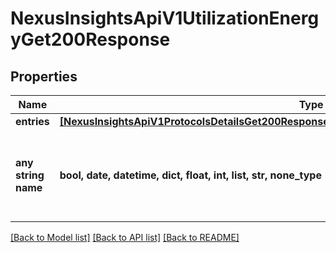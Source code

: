 # NexusInsightsApiV1UtilizationEnergyGet200Response


## Properties
Name | Type | Description | Notes
------------ | ------------- | ------------- | -------------
**entries** | [**[NexusInsightsApiV1ProtocolsDetailsGet200ResponseEntriesInnerEntriesInnerEntriesInnerStatsInner]**](NexusInsightsApiV1ProtocolsDetailsGet200ResponseEntriesInnerEntriesInnerEntriesInnerStatsInner.md) |  | [optional] 
**any string name** | **bool, date, datetime, dict, float, int, list, str, none_type** | any string name can be used but the value must be the correct type | [optional]

[[Back to Model list]](../README.md#documentation-for-models) [[Back to API list]](../README.md#documentation-for-api-endpoints) [[Back to README]](../README.md)


